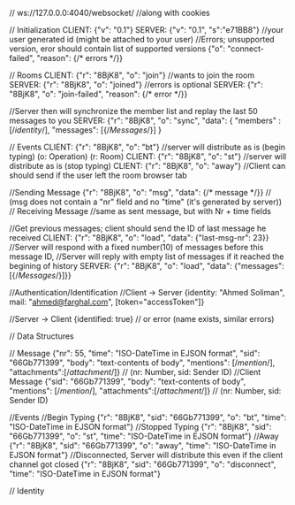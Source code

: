   // ws://127.0.0.0:4040/websocket/ //along with cookies
  
  // Initialization
  CLIENT: {"v": "0.1"}
  SERVER: {"v": "0.1", "s":"e71BB8"} //your user generated id (might be attached to your user)
  //Errors; unsupported version, eror should contain list of supported versions
  {"o": "connect-failed", "reason": {/* errors */}}
  
  // Rooms
  CLIENT: {"r": "8BjK8", "o": "join"} //wants to join the room
  SERVER: {"r": "8BjK8", "o": "joined"} //errors is optional
  SERVER: {"r": "8BjK8", "o": "join-failed", "reason": {/* error */}}
  
  //Server then will synchronize the member list and replay the last 50 messages to you
  SERVER: {"r": "8BjK8", "o": "sync", "data": {
      "members" : [/*identity*/],
      "messages": [{/*Messages*/}]
  }
  
  // Events
  CLIENT: {"r": "8BjK8", "o": "bt"} //server will distribute as is (begin typing) (o: Operation) (r: Room)
  CLIENT: {"r": "8BjK8", "o": "st"} //server will distribute as is (stop typing)
  CLIENT: {"r": "8BjK8", "o": "away"} //Client can should send if the user left the room browser tab
  
  //Sending Message
  {"r": "8BjK8", "o": "msg", "data": {/* message */}} // (msg does not contain a "nr" field and no "time" (it's generated by server))
  // Receiving Message
  //same as sent message, but with Nr + time fields
  
  //Get previous messages; client should send the ID of last message he received
  CLIENT: {"r": "8BjK8", "o": "load", "data": {"last-msg-nr": 23}}
  //Server will respond with a fixed number(10) of messages before this message ID,
  //Server will reply with empty list of messages if it reached the begining of history
  SERVER: {"r": "8BjK8", "o": "load", "data": {"messages": [{/*Messages*/}]}}
  
  //Authentication/Identification
  //Client -> Server
  {identity: "Ahmed Soliman", mail: "ahmed@farghal.com", [token="accessToken"]}
  
  //Server -> Client
  {identified: true} // or error (name exists, similar errors)
  
  
  // Data Structures
  
  // Message
  {"nr": 55, "time": "ISO-DateTime in EJSON format", "sid": "66Gb771399", "body": "text-contents of body", "mentions": [/*mention*/], "attachments":[/*attachment*/]} // (nr: Number, sid: Sender ID)
  //Client Message
  {"sid": "66Gb771399", "body": "text-contents of body", "mentions": [/*mention*/], "attachments":[/*attachment*/]} // (nr: Number, sid: Sender ID)
  
  //Events
  //Begin Typing
  {"r": "8BjK8", "sid": "66Gb771399", "o": "bt", "time": "ISO-DateTime in EJSON format"}
  //Stopped Typing
  {"r": "8BjK8", "sid": "66Gb771399", "o": "st", "time": "ISO-DateTime in EJSON format"}
  //Away
  {"r": "8BjK8", "sid": "66Gb771399", "o": "away", "time": "ISO-DateTime in EJSON format"}
  //Disconnected, Server will distribute this even if the client channel got closed
  {"r": "8BjK8", "sid": "66Gb771399", "o": "disconnect", "time": "ISO-DateTime in EJSON format"}
  
  // Identity